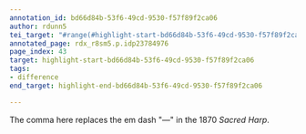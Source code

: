 ```yaml
---
annotation_id: bd66d84b-53f6-49cd-9530-f57f89f2ca06
author: rdunn5
tei_target: "#range(#highlight-start-bd66d84b-53f6-49cd-9530-f57f89f2ca06, #highlight-end-bd66d84b-53f6-49cd-9530-f57f89f2ca06)"
annotated_page: rdx_r8sm5.p.idp23784976
page_index: 43
target: highlight-start-bd66d84b-53f6-49cd-9530-f57f89f2ca06
tags:
- difference
end_target: highlight-end-bd66d84b-53f6-49cd-9530-f57f89f2ca06

---
```

The comma here replaces the em dash "—" in the 1870 *Sacred Harp*.